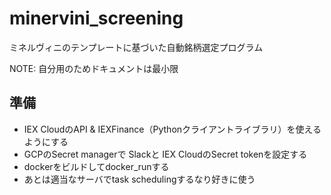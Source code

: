 # minervini_screening
ミネルヴィニのテンプレートに基づいた自動銘柄選定プログラム

NOTE: 自分用のためドキュメントは最小限

## 準備

- IEX CloudのAPI & IEXFinance（Pythonクライアントライブラリ）を使えるようにする
- GCPのSecret managerで Slackと IEX CloudのSecret tokenを設定する
- dockerをビルドしてdocker_runする
- あとは適当なサーバでtask schedulingするなり好きに使う